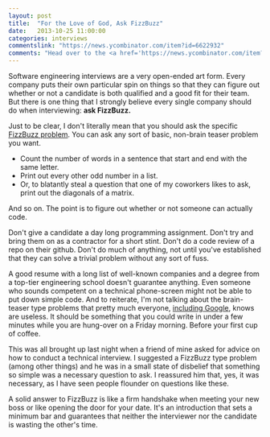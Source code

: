 ```yaml
---
layout: post
title:  "For the Love of God, Ask FizzBuzz"
date:   2013-10-25 11:00:00
categories: interviews
commentslink: "https://news.ycombinator.com/item?id=6622932"
comments: "Head over to the <a href='https://news.ycombinator.com/item?id=6622932'>comments on Hacker News</a> to discuss this article"
---
```


Software engineering interviews are a very open-ended art form. Every company
puts their own particular spin on things so that they can figure out whether
or not a candidate is both qualified and a good fit for their team. But there 
is one thing that I strongly believe every single company should do when
interviewing: **ask FizzBuzz.**

Just to be clear, I don't literally mean that you should ask the specific [FizzBuzz
problem](http://en.wikipedia.org/wiki/Fizz_buzz#Other_uses). You can ask any
 sort of basic, non-brain teaser problem you want. 

* Count the number of words in a sentence that start and end with the same letter.
* Print out every other odd number in a list. 
* Or, to blatantly steal a question that one of my coworkers likes to ask, 
  print out the diagonals of a matrix. 

And so on. The point is to figure out whether or not someone can actually code.

<!-- more -->

Don't give a candidate a day long programming assignment. Don't try and bring
them on as a contractor for a short stint. Don't do a code review of a repo on 
their github. Don't do much of anything, not until you've established that they 
can solve a trivial problem without any sort of fuss.

A good resume with a long list of well-known companies and a degree from a 
top-tier engineering school doesn't guarantee anything. Even someone who sounds
competent on a technical phone-screen might not be able to put down simple code.
And to reiterate, I'm not talking about the brain-teaser type problems that
pretty much everyone, [including Google](http://www.theatlantic.com/business/archive/2013/06/google-finally-admits-that-its-infamous-brainteasers-were-completely-useless-for-hiring/277053/),
knows are useless. It should be something that you could write in under a few 
minutes while you are hung-over on a Friday morning. Before your first cup of coffee.

This was all brought up last night when a friend of mine asked for advice on how
to conduct a technical interview. I suggested a FizzBuzz type problem (among other
things) and he was in a small state of disbelief that something so simple was a
necessary question to ask. I reassured him that, yes, it was necessary, as I have
seen people flounder on questions like these.

A solid answer to FizzBuzz is like a firm handshake when meeting your new boss
or like opening the door for your date. It's an introduction that sets a 
minimum bar and guarantees that neither the interviewer nor the candidate is 
wasting the other's time.

